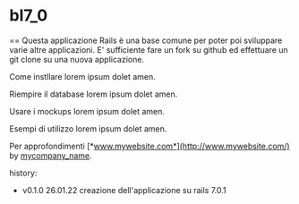 # bl7_0
==
Questa applicazione Rails è una base comune per poter poi sviluppare varie altre applicazioni.
E' sufficiente fare un fork su github ed effettuare un git clone su una nuova applicazione.

Come instllare
lorem ipsum dolet amen.

Riempire il database
lorem ipsum dolet amen.

Usare i mockups
lorem ipsum dolet amen.

Esempi di utilizzo
lorem ipsum dolet amen.

Per approfondimenti
[*www.mywebsite.com*](http://www.mywebsite.com/)
by [mycompany_name](http://www.mycompany_name.com/).

history:

- v0.1.0  26.01.22  creazione dell'applicazione su rails 7.0.1
